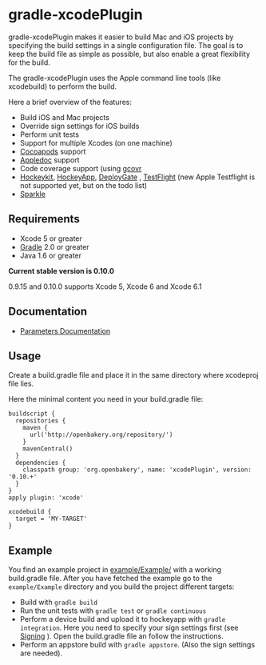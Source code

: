gradle-xcodePlugin
==================

gradle-xcodePlugin makes it easier to build Mac and iOS projects by specifying the build settings in a single configuration file. The goal is to keep the build file as simple as possible, but also enable a great flexibility for the build.

The gradle-xcodePlugin uses the Apple command line tools (like xcodebuild) to perform the build.

Here a brief overview of the features:

* Build iOS and Mac projects
* Override sign settings for iOS builds
* Perform unit tests
* Support for multiple Xcodes (on one machine)
* [Cocoapods](Cocoapods) support
* [Appledoc](http://gentlebytes.com/appledoc/) support
* Code coverage support (using [gcovr](/http://gcovr.com)
* [Hockeykit](http://hockeykit.net/), [HockeyApp](http://hockeyapp.net), [DeployGate](https://deploygate.com/) , [TestFlight](https://www.testflightapp.com) (new Apple Testflight is not supported yet, but on the todo list)
* [Sparkle](http://sparkle-project.org)


## Requirements

* Xcode 5 or greater
* [Gradle](http://gradle.org) 2.0 or greater
* Java 1.6 or greater


**Current stable version is 0.10.0**

0.9.15 and 0.10.0 supports Xcode 5, Xcode 6 and Xcode 6.1


## Documentation

* [Parameters Documentation](Documentation/Parameters.md)


## Usage

Create a build.gradle file and place it in the same directory where xcodeproj file lies.

Here the minimal content you need in your build.gradle file:

```
buildscript {
  repositories {
    maven {
      url('http://openbakery.org/repository/')
    }
    mavenCentral()
  }
  dependencies {
    classpath group: 'org.openbakery', name: 'xcodePlugin', version: '0.10.+'
  }
}
apply plugin: 'xcode'

xcodebuild {
  target = 'MY-TARGET'
}

```

## Example

You find an example project in [example/Example/](example/Example/) with a working build.gradle file.
After you have fetched the example go to the `example/Example` directory and you build the project different targets:

* Build  with `gradle build`
* Run the unit tests with `gradle test` or `gradle continuous`
* Perform a device build and upload it to hockeyapp with `gradle integration`. Here you need to specify your sign settings first (see [Signing](Documentation/Parameters.md#sign-settings) ). Open the build.gradle file an follow the instructions.
* Perform an appstore build with `gradle appstore`. (Also the sign settings are needed).

